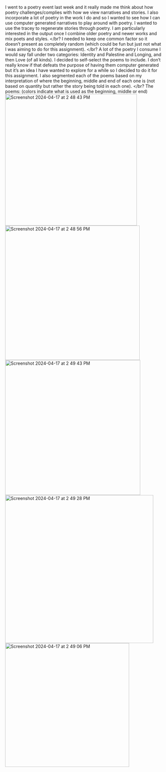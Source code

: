 I went to a poetry event last week and it really made me think about how poetry challenges/complies with how we view narratives and stories.  I also incorporate a lot of poetry in the work I do and so I wanted to see how I can use computer generated narratives to play around with poetry. I wanted to use the tracey to regenerate stories through poetry. I am particularly interested in the output once I combine older poetry and newer works and mix poets and styles. </br?
I needed to keep one common factor so it doesn’t present as completely random (which could be fun but just not what I was aiming to do for this assignment). </br?
A lot of the poetry I consume I would say fall under two categories: Identity and Palestine and Longing, and then Love (of all kinds). 
I decided to self-select the poems to include. I don’t really know if that defeats the purpose of having them computer generated but it’s an idea I have wanted to explore for a while so I decided to do it for this assignment.
I also segmented each of the poems based on my interpretation of where the beginning, middle and end of each one is (not based on quantity but rather the story being told in each one). </br?
The poems: (colors indicate what is used as the beginning, middle or end) </br> 
<img width="425" alt="Screenshot 2024-04-17 at 2 48 43 PM" src="https://github.com/LiyanIbrahim/Computational-Approaches-to-Narrative/assets/51895025/bdd71b65-1a5b-41e3-883f-c3b40cb8819c">
<img width="434" alt="Screenshot 2024-04-17 at 2 48 56 PM" src="https://github.com/LiyanIbrahim/Computational-Approaches-to-Narrative/assets/51895025/48d3597c-e997-496f-ae26-81e788cf5df3">
<img width="436" alt="Screenshot 2024-04-17 at 2 49 43 PM" src="https://github.com/LiyanIbrahim/Computational-Approaches-to-Narrative/assets/51895025/c39f1a30-0002-42c0-a53a-13e69f452651">
<img width="478" alt="Screenshot 2024-04-17 at 2 49 28 PM" src="https://github.com/LiyanIbrahim/Computational-Approaches-to-Narrative/assets/51895025/fead618d-a4f9-47c3-89d4-8b73faff72f7">
<img width="400" alt="Screenshot 2024-04-17 at 2 49 06 PM" src="https://github.com/LiyanIbrahim/Computational-Approaches-to-Narrative/assets/51895025/ba417b06-7936-4c32-95fa-9323f06e8969">




